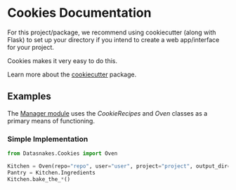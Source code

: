 Cookies Documentation
======================
For this project/package, we recommend using cookiecutter (along with Flask)
to set up your directory if you intend to create a web app/interface for your project.

Cookies makes it very easy to do this.

Learn more about the [cookiecutter](https://github.com/audreyr/cookiecutter) package.

## Examples
The [Manager module](https://github.com/datasnakes/Datasnakes-Scripts/tree/master/Datasnakes/Manager)
uses the _CookieRecipes_ and _Oven_ classes as a primary means of functioning.

### Simple Implementation

```python
from Datasnakes.Cookies import Oven

Kitchen = Oven(repo="repo", user="user", project="project", output_dir="project_path")
Pantry = Kitchen.Ingredients
Kitchen.bake_the_*()
```